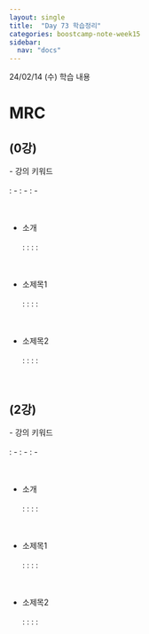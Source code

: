 ```yaml
---
layout: single
title:  "Day 73 학습정리"
categories: boostcamp-note-week15
sidebar:
  nav: "docs"
---
```


24/02/14 (수) 학습 내용

<h1>MRC</h1>

<h2>(0강) </h2>
- 강의 키워드<br><br>
: - 
: - 
: - 
<br><br><br>

- 소개<br><br>
: :
: :
<br><br><br>

- 소제목1<br><br>
: :
: : 
<br><br><br>

- 소제목2<br><br>
: :
: :
<br><br><br>

<h2>(2강)</h2>
- 강의 키워드<br><br>
: - 
: - 
: - 
<br><br><br>

- 소개<br><br>
: :
: : 
<br><br><br>

- 소제목1<br><br>
: :
: : 
<br><br><br>

- 소제목2<br><br>
: :
: :
<br><br><br>

